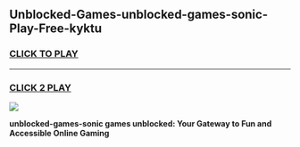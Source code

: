 
## Unblocked-Games-unblocked-games-sonic-Play-Free-kyktu
<h3>
<a href="https://premium76.site?title=unblocked-games-sonic&ref=12A">CLICK TO PLAY</a></h3>
<hr>

<h3>
<a href="https://premium76.site?title=unblocked-games-sonic&ref=12A">CLICK 2 PLAY</a>
  
</h3>

<a href="https://premium76.site?title=unblocked-games-sonic&ref=12A"><img src="https://clearcache.store/games.png"></a>


**unblocked-games-sonic games unblocked: Your Gateway to Fun and Accessible Online Gaming**
